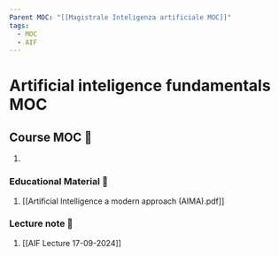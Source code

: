 ```yaml
---
Parent MOC: "[[Magistrale Inteligenza artificiale MOC]]"
tags:
  - MOC
  - AIF
---
```

# Artificial inteligence fundamentals MOC

## Course MOC  📒
1. 



### Educational Material 🧱
1. [[Artificial Intelligence a modern approach (AIMA).pdf]]



### Lecture note 🧱
1. [[AIF Lecture 17-09-2024]]
